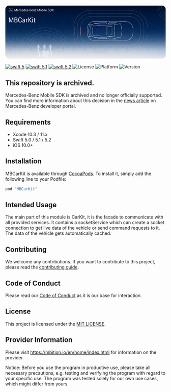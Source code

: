 ![MBCarKit](logo.jpg "Banner")

[![swift 5](https://img.shields.io/badge/swift-5-orange.svg?style=flat)](https://developer.apple.com/swift/)
[![swift 5.1](https://img.shields.io/badge/swift-5.1-orange.svg?style=flat)](https://developer.apple.com/swift/)
[![swift 5.2](https://img.shields.io/badge/swift-5.2-orange.svg?style=flat)](https://developer.apple.com/swift/)
![License](https://img.shields.io/cocoapods/l/MBCarKit)
![Platform](https://img.shields.io/cocoapods/p/MBCarKit)
![Version](https://img.shields.io/cocoapods/v/MBCarKit)

## This repository is archived.

Mercedes-Benz Mobile SDK is archived and no longer officially supported. You can find more information about this decision in the [news article](https://developer.mercedes-benz.com/news/mercedes-benz-mobile-sdk-sundown) on Mercedes-Benz developer portal.

## Requirements

- Xcode 10.3 / 11.x
- Swift 5.0 / 5.1 / 5.2
- iOS 10.0+


## Installation

MBCarKit is available through [CocoaPods](http://cocoapods.org). To install it, simply add the following line to your Podfile:

```ruby
pod "MBCarKit"
```


## Intended Usage

The main part of this module is CarKit, it is the facade to communicate with all provided services. It contains a socketService which can create a socket connection to get live data of the vehicle or send command requests to it. The data of the vehicle gets automatically cached.

## Contributing

We welcome any contributions.
If you want to contribute to this project, please read the [contributing guide](CONTRIBUTING.md).

## Code of Conduct

Please read our [Code of Conduct](https://github.com/Daimler/daimler-foss/blob/master/CODE_OF_CONDUCT.md) as it is our base for interaction.

## License

This project is licensed under the [MIT LICENSE](LICENSE).

## Provider Information

Please visit <https://mbition.io/en/home/index.html> for information on the provider.

Notice: Before you use the program in productive use, please take all necessary precautions,
e.g. testing and verifying the program with regard to your specific use.
The program was tested solely for our own use cases, which might differ from yours.
